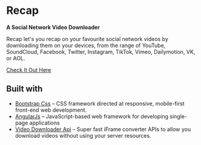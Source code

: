 # Recap

**A Social Network Video Downloader**

Recap let's you recap on your favourite social network videos by downloading them on your devices, from the range of YouTube, SoundCloud, Facebook, Twitter, Instagram, TikTok, Vimeo, Dailymotion, VK, or AOL.

[Check It Out Here](https://wedance.vip/get-involved)

## Built with

- [Bootstrap Css](https://getbootstrap.com/) – CSS framework directed at responsive, mobile-first front-end web development.
- [AngularJs](https://angularjs.org/) – JavaScript-based web framework for developing single-page applications
- [Video Downloader Api](https://convert2mp3s.com/developers) – Super fast iFrame converter APIs to allow you download videos without using your server resources.